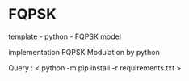 # FQPSK
template - python -  FQPSK model

implementation FQPSK Modulation by python

Query :
< python -m pip install -r requirements.txt >

 
